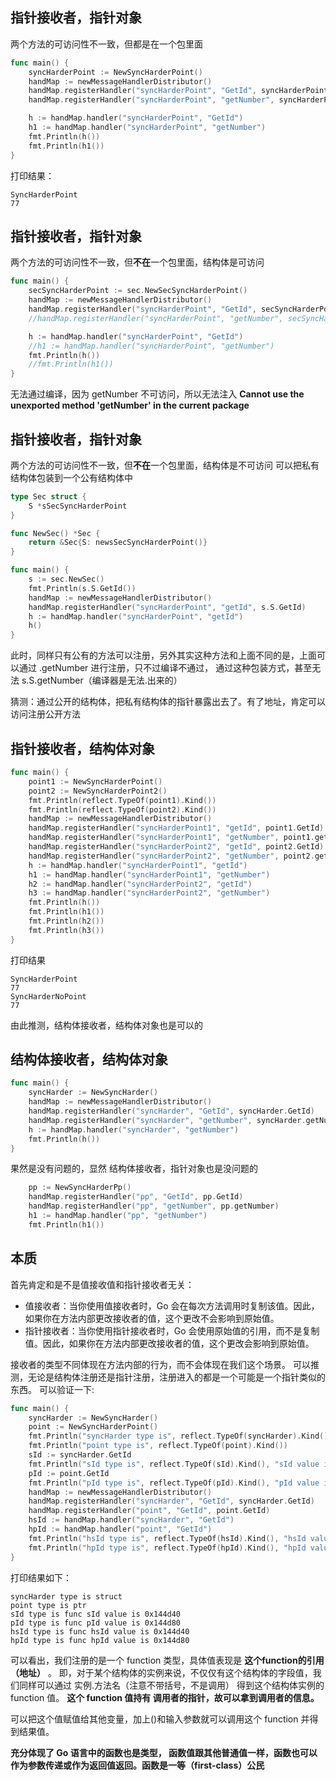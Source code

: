 ## 指针接收者，指针对象
两个方法的可访问性不一致，但都是在一个包里面
```go
func main() {
	syncHarderPoint := NewSyncHarderPoint()
	handMap := newMessageHandlerDistributor()
	handMap.registerHandler("syncHarderPoint", "GetId", syncHarderPoint.GetId)
	handMap.registerHandler("syncHarderPoint", "getNumber", syncHarderPoint.getNumber)

	h := handMap.handler("syncHarderPoint", "GetId")
	h1 := handMap.handler("syncHarderPoint", "getNumber")
	fmt.Println(h())
	fmt.Println(h1())
}
```
打印结果：
```text
SyncHarderPoint
77
```

## 指针接收者，指针对象
两个方法的可访问性不一致，但**不在**一个包里面，结构体是可访问
```go
func main() {
	secSyncHarderPoint := sec.NewSecSyncHarderPoint()
	handMap := newMessageHandlerDistributor()
	handMap.registerHandler("syncHarderPoint", "GetId", secSyncHarderPoint.GetId)
	//handMap.registerHandler("syncHarderPoint", "getNumber", secSyncHarderPoint.getNumber)

	h := handMap.handler("syncHarderPoint", "GetId")
	//h1 := handMap.handler("syncHarderPoint", "getNumber")
	fmt.Println(h())
	//fmt.Println(h1())
}
```
无法通过编译，因为 getNumber 不可访问，所以无法注入 **Cannot use the unexported method 'getNumber' in the current package**

## 指针接收者，指针对象
两个方法的可访问性不一致，但**不在**一个包里面，结构体是不可访问
可以把私有结构体包装到一个公有结构体中
```go
type Sec struct {
	S *sSecSyncHarderPoint
}

func NewSec() *Sec {
	return &Sec{S: newsSecSyncHarderPoint()}
}
```

```go
func main() {
	s := sec.NewSec()
	fmt.Println(s.S.GetId())
	handMap := newMessageHandlerDistributor()
	handMap.registerHandler("syncHarderPoint", "getId", s.S.GetId)
	h := handMap.handler("syncHarderPoint", "getId")
	h()
}
```
此时，同样只有公有的方法可以注册，另外其实这种方法和上面不同的是，上面可以通过 .getNumber 进行注册，只不过编译不通过，
通过这种包装方式，甚至无法 s.S.getNumber（编译器是无法.出来的）

猜测：通过公开的结构体，把私有结构体的指针暴露出去了。有了地址，肯定可以访问注册公开方法

## 指针接收者，结构体对象
```go
func main() {
	point1 := NewSyncHarderPoint()
	point2 := NewSyncHarderPoint2()
	fmt.Println(reflect.TypeOf(point1).Kind())
	fmt.Println(reflect.TypeOf(point2).Kind())
	handMap := newMessageHandlerDistributor()
	handMap.registerHandler("syncHarderPoint1", "getId", point1.GetId)
	handMap.registerHandler("syncHarderPoint1", "getNumber", point1.getNumber)
	handMap.registerHandler("syncHarderPoint2", "getId", point2.GetId)
	handMap.registerHandler("syncHarderPoint2", "getNumber", point2.getNumber)
	h := handMap.handler("syncHarderPoint1", "getId")
	h1 := handMap.handler("syncHarderPoint1", "getNumber")
	h2 := handMap.handler("syncHarderPoint2", "getId")
	h3 := handMap.handler("syncHarderPoint2", "getNumber")
	fmt.Println(h())
	fmt.Println(h1())
	fmt.Println(h2())
	fmt.Println(h3())
}
```
打印结果
```text
SyncHarderPoint
77
SyncHarderNoPoint
77
```

由此推测，结构体接收者，结构体对象也是可以的

## 结构体接收者，结构体对象
```go
func main() {
	syncHarder := NewSyncHarder()
	handMap := newMessageHandlerDistributor()
	handMap.registerHandler("syncHarder", "GetId", syncHarder.GetId)
	handMap.registerHandler("syncHarder", "getNumber", syncHarder.getNumber)
	h := handMap.handler("syncHarder", "getNumber")
	fmt.Println(h())
}
```
果然是没有问题的，显然 结构体接收者，指针对象也是没问题的
```go
    pp := NewSyncHarderPp()
	handMap.registerHandler("pp", "GetId", pp.GetId)
	handMap.registerHandler("pp", "getNumber", pp.getNumber)
	h1 := handMap.handler("pp", "getNumber")
	fmt.Println(h1())
```

## 本质
首先肯定和是不是值接收值和指针接收者无关：
+ 值接收者：当你使用值接收者时，Go 会在每次方法调用时复制该值。因此，如果你在方法内部更改接收者的值，这个更改不会影响到原始值。
+ 指针接收者：当你使用指针接收者时，Go 会使用原始值的引用，而不是复制值。因此，如果你在方法内部更改接收者的值，这个更改会影响到原始值。

接收者的类型不同体现在方法内部的行为，而不会体现在我们这个场景。
可以推测，无论是结构体注册还是指针注册，注册进入的都是一个可能是一个指针类似的东西。
可以验证一下:
```go
func main() {
	syncHarder := NewSyncHarder()
	point := NewSyncHarderPoint()
	fmt.Println("syncHarder type is", reflect.TypeOf(syncHarder).Kind())
	fmt.Println("point type is", reflect.TypeOf(point).Kind())
	sId := syncHarder.GetId
	fmt.Println("sId type is", reflect.TypeOf(sId).Kind(), "sId value is", sId)
	pId := point.GetId
	fmt.Println("pId type is", reflect.TypeOf(pId).Kind(), "pId value is", pId)
	handMap := newMessageHandlerDistributor()
	handMap.registerHandler("syncHarder", "GetId", syncHarder.GetId)
	handMap.registerHandler("point", "GetId", point.GetId)
	hsId := handMap.handler("syncHarder", "GetId")
	hpId := handMap.handler("point", "GetId")
	fmt.Println("hsId type is", reflect.TypeOf(hsId).Kind(), "hsId value is", hsId)
	fmt.Println("hpId type is", reflect.TypeOf(hpId).Kind(), "hpId value is", hpId)
}
```
打印结果如下：
```text
syncHarder type is struct
point type is ptr
sId type is func sId value is 0x144d40
pId type is func pId value is 0x144d80
hsId type is func hsId value is 0x144d40
hpId type is func hpId value is 0x144d80
```
可以看出，我们注册的是一个 function 类型，具体值表现是 **这个function的引用（地址）** 。
即，对于某个结构体的实例来说，不仅仅有这个结构体的字段值，我们同样可以通过 实例.方法名（注意不带括号，不是调用） 得到这个结构体实例的 function 值。
**这个 function 值持有 调用者的指针，故可以拿到调用者的信息。**

可以把这个值赋值给其他变量，加上()和输入参数就可以调用这个 function 并得到结果值。

**充分体现了 Go 语言中的函数也是类型， 函数值跟其他普通值一样，函数也可以作为参数传递或作为返回值返回。函数是一等（first-class）公民**
